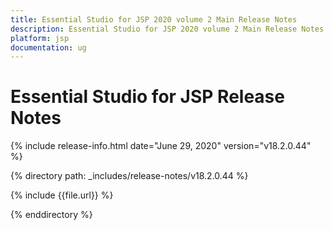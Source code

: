 ```yaml
---
title: Essential Studio for JSP 2020 volume 2 Main Release Notes  
description: Essential Studio for JSP 2020 volume 2 Main Release Notes  
platform: jsp
documentation: ug
---
```


# Essential Studio for JSP  Release Notes  

{% include release-info.html date="June 29, 2020"  version="v18.2.0.44" %} 


{% directory path: _includes/release-notes/v18.2.0.44 %}

{% include {{file.url}} %}

{% enddirectory %}